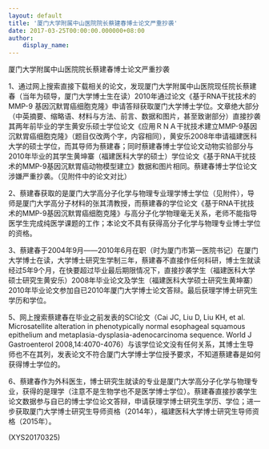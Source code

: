 ```yaml
---
layout: default
title: '厦门大学附属中山医院院长蔡建春博士论文严重抄袭'
date: 2017-03-25T00:00:00.000000+08:00
author:
    display_name: 
---
```


厦门大学附属中山医院院长蔡建春博士论文严重抄袭

1、通过网上搜索直接下载相关的论文，发现厦门大学附属中山医院现任院长蔡建春（当年为硕导，厦门大学博士生在读）2010年通过论文《基于RNA干扰技术的MMP-9 基因沉默胃癌细胞克隆》申请答辩获取厦门大学博士学位。文章绝大部分（中英摘要、缩略语、材料与方法、前言、数据和图片，甚至致谢部分）直接抄袭其两年前毕业的学生黄安乐硕士学位论文《应用ＲＮＡ干扰技术建立MMP-9基因沉默胃癌细胞克隆》（题目仅改两个字，内容相同），黄安乐2008年申请福建医科大学的硕士学位，而其导师为蔡建春；同时蔡建春博士学位论文动物实验部分与2010年毕业的其学生黄坤寨（福建医科大学的硕士）学位论文《基于RNA干扰技术的MMP-9基因沉默胃癌动物模型建立》数据和图片相同。蔡建春博士学位论文涉嫌严重抄袭。（见附件中的论文对比）

2、蔡建春获取的是厦门大学高分子化学与物理专业理学博士学位（见附件），导师是厦门大学高分子材料的张其清教授，而蔡建春的学位论文《基于RNA干扰技术的MMP-9基因沉默胃癌细胞克隆》与高分子化学物理毫无关系，老师不能指导医学生完成纯医学课题的工作；本论文不具有获得高分子化学与物理专业博士学位的资格。

3、蔡建春于2004年9月――2010年6月在职（时为厦门市第一医院书记）在厦门大学博士在读，大学博士研究生学制三年，蔡建春不直接作任何科研，博士生就读经过5年9个月，在快要超过毕业最后期限情况下，直接抄袭学生（福建医科大学硕士研究生黄安乐）2008年毕业论文及学生（福建医科大学硕士研究生黄坤寨）2010年毕业论文参加自已2010年厦门大学博士论文答辩。最后获理学博士研究生学历和学位。

5、网上搜索蔡建春在毕业之前发表的SCI论文（Cai JC, Liu D, Liu KH, et al. Microsatellite alteration in phenotypically normal esophageal squamous epithelium and metaplasia-dysplasia-adenocarcinoma sequence. World J Gastroenterol 2008,14:4070-4076）与该学位论文没有任何关系，其博士生导师也不在其列，发表论文不符合厦门大学博士学位授予要求，不知道蔡建春是如何获得博士学位的。

6、蔡建春作为外科医生，博士研究生就读的专业是厦门大学高分子化学与物理专业，获得的是理学（注意不是生物学也不是医学博士学位）。蔡建春直接抄袭学生论文数据参与自已的博士学位论文答辩，申请获理学博士研究生学历、学位；进一步获取厦门大学博士研究生导师资格（2014年），福建医科大学博士研究生导师资格（2015年）。

(XYS20170325)

